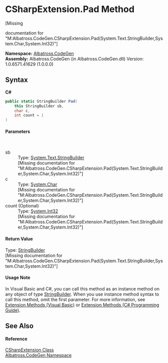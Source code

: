 # CSharpExtension.Pad Method 
 

\[Missing <summary> documentation for "M:Albatross.CodeGen.CSharpExtension.Pad(System.Text.StringBuilder,System.Char,System.Int32)"\]

**Namespace:**&nbsp;<a href="N_Albatross_CodeGen.md">Albatross.CodeGen</a><br />**Assembly:**&nbsp;Albatross.CodeGen (in Albatross.CodeGen.dll) Version: 1.0.6571.41629 (1.0.0.0)

## Syntax

**C#**<br />
``` C#
public static StringBuilder Pad(
	this StringBuilder sb,
	char c,
	int count = 1
)
```


#### Parameters
&nbsp;<dl><dt>sb</dt><dd>Type: <a href="http://msdn2.microsoft.com/en-us/library/y9sxk6fy" target="_blank">System.Text.StringBuilder</a><br />\[Missing <param name="sb"/> documentation for "M:Albatross.CodeGen.CSharpExtension.Pad(System.Text.StringBuilder,System.Char,System.Int32)"\]</dd><dt>c</dt><dd>Type: <a href="http://msdn2.microsoft.com/en-us/library/k493b04s" target="_blank">System.Char</a><br />\[Missing <param name="c"/> documentation for "M:Albatross.CodeGen.CSharpExtension.Pad(System.Text.StringBuilder,System.Char,System.Int32)"\]</dd><dt>count (Optional)</dt><dd>Type: <a href="http://msdn2.microsoft.com/en-us/library/td2s409d" target="_blank">System.Int32</a><br />\[Missing <param name="count"/> documentation for "M:Albatross.CodeGen.CSharpExtension.Pad(System.Text.StringBuilder,System.Char,System.Int32)"\]</dd></dl>

#### Return Value
Type: <a href="http://msdn2.microsoft.com/en-us/library/y9sxk6fy" target="_blank">StringBuilder</a><br />\[Missing <returns> documentation for "M:Albatross.CodeGen.CSharpExtension.Pad(System.Text.StringBuilder,System.Char,System.Int32)"\]

#### Usage Note
In Visual Basic and C#, you can call this method as an instance method on any object of type <a href="http://msdn2.microsoft.com/en-us/library/y9sxk6fy" target="_blank">StringBuilder</a>. When you use instance method syntax to call this method, omit the first parameter. For more information, see <a href="http://msdn.microsoft.com/en-us/library/bb384936.aspx">Extension Methods (Visual Basic)</a> or <a href="http://msdn.microsoft.com/en-us/library/bb383977.aspx">Extension Methods (C# Programming Guide)</a>.

## See Also


#### Reference
<a href="T_Albatross_CodeGen_CSharpExtension.md">CSharpExtension Class</a><br /><a href="N_Albatross_CodeGen.md">Albatross.CodeGen Namespace</a><br />